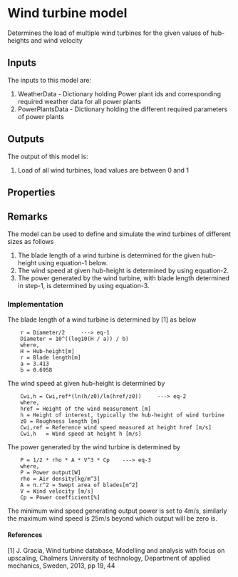 # Wind turbine model

Determines the load of multiple wind turbines for the given values of hub-heights and wind velocity


## Inputs
The inputs to this model are:

1. WeatherData - Dictionary holding Power plant ids and corresponding required weather data for all power plants
1. PowerPlantsData - Dictionary holding the different required parameters of power plants

## Outputs
The output of this model is:

1. Load of all wind turbines, load values are between 0 and 1


## Properties


## Remarks
The model can be used to define and simulate the wind turbines of different sizes as follows
  1. The blade length of a wind turbine is determined for the given hub-height using equation-1 below.
  2. The wind speed at given hub-height is determined by using equation-2.
  3. The power generated by the wind turbine, with blade length determined in step-1, is determined by using equation-3.

### Implementation

The blade length of a wind turbine is determined by [1] as below
```
    r = Diameter/2     ---> eq-1
    Diameter = 10^((log10(H / a)) / b)
    where,
    H = Hub-height[m]
    r = Blade length[m]
    a = 3.413
    b = 0.6958
```
The wind speed at given hub-height is determined by
```
    Cwi,h = Cwi,ref*(ln(h/z0)/ln(href/z0))     ---> eq-2
    where,
    href = Height of the wind measurement [m]
    h = Height of interest, typically the hub-height of wind turbine
    z0 = Roughness length [m]
    Cwi,ref = Reference wind speed measured at height href [m/s]
    Cwi,h   = Wind speed at height h [m/s]
```
The power generated by the wind turbine is determined by
```
    P = 1/2 * rho * A * V^3 * Cp    ---> eq-3
    where,
    P = Power output[W]
    rho = Air density[kg/m^3]
    A = π.r^2 = Swept area of blades[m^2]
    V = Wind velocity [m/s]
    Cp = Power coefficient[%]
```
The minimum wind speed generating output power is set to 4m/s, similarly the maximum wind speed is 25m/s beyond which
output will be zero is. 

#### References
[1] J. Gracia, Wind turbine database, Modelling and analysis with focus on upscaling, Chalmers University of technology,
    Department of applied mechanics, Sweden, 2013, pp 19, 44